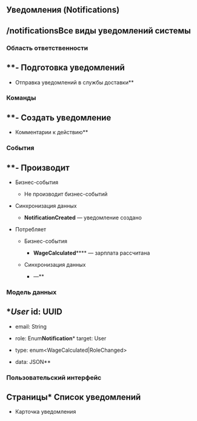 ## **Уведомления (Notifications)**

## **/notificationsВсе виды уведомлений системы**

### **Область ответственности**

## **- Подготовка уведомлений

- Отправка уведомлений в службы доставки**

### **Команды**

## **- Создать уведомление

  - Комментарии к действию**

### **События**

## **- Производит

  - Бизнес-события

    - Не производит бизнес-событий

  - Синхронизация данных

    - **NotificationCreated** — уведомление создано

- Потребляет

  - Бизнес-события

    - **WageCalculated******  — зарплата рассчитана 

  - Синхронизация данных

    - —**

### **Модель данных**

## ****User*** id: UUID

* email: String

* role: Enum**Notification*** target: User

* type: enum\<WageCalculated|RoleChanged>

* data: JSON**

### **Пользовательский интерфейс**

## Страницы* Список уведомлений

* Карточка уведомления
